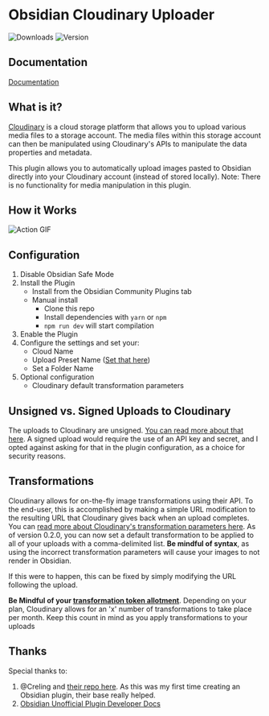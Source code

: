 # Obsidian Cloudinary Uploader

![Downloads](https://img.shields.io/github/downloads/jordanhandy/obsidian-cloudinary-uploader/main.js.svg)
![Version](https://img.shields.io/github/manifest-json/v/jordanhandy/obsidian-cloudinary-uploader?color=blue)

## Documentation
[Documentation](https://jordanhandy.github.io/obsidian-cloudinary-uploader/)
## What is it?
[Cloudinary](https://cloudinary.com/) is a cloud storage platform that allows you to upload various media files to a storage account.  The media files within this storage account can then be manipulated using Cloudinary's APIs to manipulate the data properties and metadata.

This plugin allows you to automatically upload images pasted to Obsidian directly into your Cloudinary account (instead of stored locally).  Note:  There is no functionality for media manipulation in this plugin.
## How it Works
![Action GIF](https://res.cloudinary.com/dakfccuv5/image/upload/v1636859613/Nov-13-2021_22-11-40_bpei0d.gif)
## Configuration
1. Disable Obsidian Safe Mode
2. Install the Plugin
    - Install from the Obsidian Community Plugins tab
    - Manual install
        - Clone this repo
        - Install dependencies with `yarn` or `npm`
        - `npm run dev` will start compilation
3. Enable the Plugin
4. Configure the settings and set your:
    - Cloud Name
    - Upload Preset Name ([Set that here](https://cloudinary.com/documentation/upload_presets))
    - Set a Folder Name
5. Optional configuration
    - Cloudinary default transformation parameters

## Unsigned vs. Signed Uploads to Cloudinary
The uploads to Cloudinary are unsigned.  [You can read more about that here](https://cloudinary.com/documentation/upload_images#unsigned_upload).  A signed upload would require the use of an API key and secret, and I opted against asking for that in the plugin configuration, as a choice for security reasons.

## Transformations
Cloudinary allows for on-the-fly image transformations using their API.  To the end-user, this is accomplished by making a simple URL modification to the resulting URL that Cloudinary gives back when an upload completes.  You can [read more about Cloudinary's transformation parameters here](https://cloudinary.com/documentation/transformation_reference).
As of version 0.2.0, you can now set a default transformation to be applied to all of your uploads with a comma-delimited list.  **Be mindful of syntax**, as using the incorrect transformation parameters will cause your images to not render in Obsidian.  

If this were to happen, this can be fixed by simply modifying the URL following the upload. 

**Be Mindful of your [transformation token allotment](https://cloudinary.com/blog/understanding_cloudinary_s_transformation_quotas)**.  Depending on your plan, Cloudinary allows for an 'x' number of transformations to take place per month.  Keep this count in mind as you apply transformations to your uploads
## Thanks
Special thanks to:
1. @Creling and [their repo here](https://github.com/Creling/obsidian-image-uploader).  As this was my first time creating an Obsidian plugin, their base really helped.  
2. [Obsidian Unofficial Plugin Developer Docs](https://marcus.se.net/obsidian-plugin-docs/)